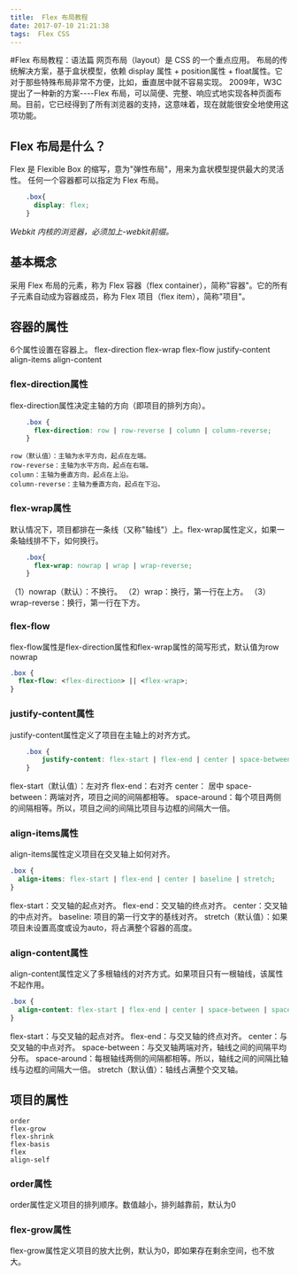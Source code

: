 ```yaml
---
title:  Flex 布局教程
date: 2017-07-10 21:21:38
tags:  Flex CSS 
---
```


#Flex 布局教程：语法篇
网页布局（layout）是 CSS 的一个重点应用。
布局的传统解决方案，基于盒状模型，依赖 display 属性 + position属性 + float属性。它对于那些特殊布局非常不方便，比如，垂直居中就不容易实现。
2009年，W3C 提出了一种新的方案----Flex 布局，可以简便、完整、响应式地实现各种页面布局。目前，它已经得到了所有浏览器的支持，这意味着，现在就能很安全地使用这项功能。
## Flex 布局是什么？
Flex 是 Flexible Box 的缩写，意为"弹性布局"，用来为盒状模型提供最大的灵活性。
任何一个容器都可以指定为 Flex 布局。
```css
    .box{
      display: flex;
    }
```
*Webkit 内核的浏览器，必须加上-webkit前缀。*

## 基本概念
采用 Flex 布局的元素，称为 Flex 容器（flex container），简称"容器"。它的所有子元素自动成为容器成员，称为 Flex 项目（flex item），简称"项目"。

## 容器的属性
6个属性设置在容器上。
    flex-direction
    flex-wrap
    flex-flow
    justify-content
    align-items
    align-content
<!-- more -->
### flex-direction属性
flex-direction属性决定主轴的方向（即项目的排列方向）。
```css
    .box {
      flex-direction: row | row-reverse | column | column-reverse;
    }
```
    row（默认值）：主轴为水平方向，起点在左端。
    row-reverse：主轴为水平方向，起点在右端。
    column：主轴为垂直方向，起点在上沿。
    column-reverse：主轴为垂直方向，起点在下沿。

### flex-wrap属性
默认情况下，项目都排在一条线（又称"轴线"）上。flex-wrap属性定义，如果一条轴线排不下，如何换行。

```css
    .box{
      flex-wrap: nowrap | wrap | wrap-reverse;
    }
```
（1）nowrap（默认）：不换行。
（2）wrap：换行，第一行在上方。
（3）wrap-reverse：换行，第一行在下方。

### flex-flow
flex-flow属性是flex-direction属性和flex-wrap属性的简写形式，默认值为row nowrap
```css
.box {
  flex-flow: <flex-direction> || <flex-wrap>;
}
```

### justify-content属性
justify-content属性定义了项目在主轴上的对齐方式。
```css
    .box {
        justify-content: flex-start | flex-end | center | space-between | space-around;
    }
```
flex-start（默认值）：左对齐
flex-end：右对齐
center： 居中
space-between：两端对齐，项目之间的间隔都相等。
space-around：每个项目两侧的间隔相等。所以，项目之间的间隔比项目与边框的间隔大一倍。

### align-items属性
align-items属性定义项目在交叉轴上如何对齐。
```css
.box {
  align-items: flex-start | flex-end | center | baseline | stretch;
}
```

flex-start：交叉轴的起点对齐。
flex-end：交叉轴的终点对齐。
center：交叉轴的中点对齐。
baseline: 项目的第一行文字的基线对齐。
stretch（默认值）：如果项目未设置高度或设为auto，将占满整个容器的高度。

### align-content属性
align-content属性定义了多根轴线的对齐方式。如果项目只有一根轴线，该属性不起作用。
```css
.box {
  align-content: flex-start | flex-end | center | space-between | space-around | stretch;
}
```
flex-start：与交叉轴的起点对齐。
flex-end：与交叉轴的终点对齐。
center：与交叉轴的中点对齐。
space-between：与交叉轴两端对齐，轴线之间的间隔平均分布。
space-around：每根轴线两侧的间隔都相等。所以，轴线之间的间隔比轴线与边框的间隔大一倍。
stretch（默认值）：轴线占满整个交叉轴。

## 项目的属性
    order
    flex-grow
    flex-shrink
    flex-basis
    flex
    align-self
### order属性
order属性定义项目的排列顺序。数值越小，排列越靠前，默认为0
###  flex-grow属性
flex-grow属性定义项目的放大比例，默认为0，即如果存在剩余空间，也不放大。








